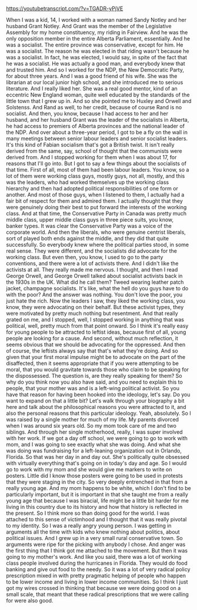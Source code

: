 https://youtubetranscript.com/?v=TGADR-yPjVE

 When I was a kid, 14, I worked with a woman named Sandy Notley and her husband Grant Notley. And Grant was the member of the Legislative Assembly for my home constituency, my riding in Fairview. And he was the only opposition member in the entire Alberta Parliament, essentially. And he was a socialist. The entire province was conservative, except for him. He was a socialist. The reason he was elected in that riding wasn't because he was a socialist. In fact, he was elected, I would say, in spite of the fact that he was a socialist. He was actually a good man, and everybody knew that and trusted him. And so I worked for the NDP, the New Democratic Party, for about three years. And I was a good friend of his wife. She was the librarian at our local junior high school, and she introduced me to serious literature. And I really liked her. She was a real good mentor, kind of an eccentric New England woman, quite well educated by the standards of the little town that I grew up in. And so she pointed me to Huxley and Orwell and Solstenss. And Rand as well, to her credit, because of course Rand is no socialist. And then, you know, because I had access to her and her husband, and her husband Grant was the leader of the socialists in Alberta, he had access to premiers of Alberta provinces and the national leader of the NDP. And over about a three-year period, I got to be a fly on the wall in many meetings between senior labour leaders and senior socialist leaders. It's this kind of Fabian socialism that's got a British twist. It isn't really derived from the same, say, school of thought that the communists were derived from. And I stopped working for them when I was about 17, for reasons that I'll go into. But I got to say a few things about the socialists of that time. First of all, most of them had been labour leaders. You know, so a lot of them were working class guys, mostly guys, not all, mostly, and this was the leaders, who had worked themselves up the working class hierarchy and then had adopted political responsibilities of one form or another. And most of those guys, when I listened to them, I actually had a fair bit of respect for them and admired them. I actually thought that they were genuinely doing their best to put forward the interests of the working class. And at that time, the Conservative Party in Canada was pretty much middle class, upper middle class guys in three piece suits, you know, banker types. It was clear the Conservative Party was a voice of the corporate world. And then the liberals, who were genuine centrist liberals, sort of played both ends against the middle, and they did that quite successfully. So everybody knew where the political parties stood, in some real sense. They were different, and the socialists did advocate for the working class. But even then, you know, I used to go to the party conventions, and there were a lot of activists there. And I didn't like the activists at all. They really made me nervous. I thought, and then I read George Orwell, and George Orwell talked about socialist activists back in the 1930s in the UK. What did he call them? Tweed wearing leather patch jacket, champagne socialists. It's like, what the hell do you guys have to do with the poor? And the answer was nothing. You don't love the poor, you just hate the rich. Now the leaders I saw, they liked the working class, you know, they were advocating on their behalf. But these activist types, they were motivated by pretty much nothing but resentment. And that really grated on me, and I stopped, well, I stopped working in anything that was political, well, pretty much from that point onward. So I think it's really easy for young people to be attracted to leftist ideas, because first of all, young people are looking for a cause. And second, without much reflection, it seems obvious that we should be advocating for the oppressed. And then of course, the leftists always say that that's what they're doing. And so given that your first moral impulse might be to advocate on the part of the disaffected, then it seems appropriate that if you were attempting to be moral, that you would gravitate towards those who claim to be speaking for the dispossessed. The question is, are they really speaking for them? So why do you think now you also have said, and you need to explain this to people, that your mother was and is a left-wing political activist. So you have that reason for having been hooked into the ideology, let's say. Do you want to expand on that a little bit? Let's walk through your biography a bit here and talk about the philosophical reasons you were attracted to it, and also the personal reasons that this particular ideology. Yeah, absolutely. So I was raised by a single mother for much of my life. My parents divorced when I was around six years old. So my mom took care of me and two siblings. And through her single motherhood, really, I was super involved with her work. If we got a day off school, we were going to go to work with mom, and I was going to see exactly what she was doing. And what she was doing was fundraising for a left-leaning organization out in Orlando, Florida. So that was her day in and day out. She's politically quite obsessed with virtually everything that's going on in today's day and age. So I would go to work with my mom and she would give me markers to write on posters. Little did I know those posters were going to be used in protests that they were staging in the city. So very deeply entrenched in that from a really young age. And my mom happens to be white, which I don't find to be particularly important, but it is important in that she taught me from a really young age that because I was biracial, life might be a little bit harder for me living in this country due to its history and how that history is reflected in the present. So I think more so than doing good for the world. I was attached to this sense of victimhood and I thought that it was really pivotal to my identity. So I was a really angry young person. I was getting in arguments all the time with kids who knew nothing about politics, about political issues. And I grew up in a very small rural conservative town. So arguments were ripe for the picking with anybody I chose. And anger was the first thing that I think got me attached to the movement. But then it was going to my mother's work. And like you said, there was a lot of working class people involved during the hurricanes in Florida. They would do food banking and give out food to the needy. So it was a lot of very radical policy prescription mixed in with pretty pragmatic helping of people who happen to be lower income and living in lower income communities. So I think I just got my wires crossed in thinking that because we were doing good on a small scale, that meant that these radical prescriptions that we were calling for were also good.
